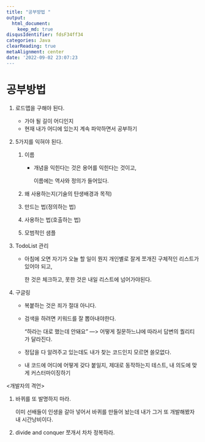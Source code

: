 ```yaml
---
title: "공부방법 "
output:
  html_document:
    keep_md: true
disqusIdentifier: fdsF34ff34
categories: Java
clearReading: true
metaAlignment: center
date: '2022-09-02 23:07:23
---
```


# 공부방법
<!-- excerpt -->

1. 로드맵을 구해야 된다.
    - 가야 될 길이 어디인지
    - 현재 내가 어디에 있는지 계속 파악하면서 공부하기
    
2. 5가지를 익혀야 된다.
    1. 이름
        - 개념을 익힌다는 것은 용어를 익힌다는 것이고,
            
            이름에는 역사와 정의가 들어있다.
            
    2. 왜 사용하는지(기술의 탄생배경과 목적)
    3. 만드는 법(정의하는 법)
    4. 사용하는 법(호출하는 법)
    5. 모범적인 샘플
    
3. TodoList 관리
    - 아침에 오면 자기가 오늘 할 일이 뭔지 개인별로 잘게 쪼개진 구체적인 리스트가 있어야 되고,
        
        한 것은 체크하고, 못한 것은 내일 리스트에 넘어가야된다.
        
4. 구글링
    - 복붙하는 것은 죄가 절대 아니다.
    - 검색을 하려면 키워드를 잘 뽑아내야한다.
        
        “하라는 대로 했는데 안돼요” —> 어떻게 질문하느냐에 따라서 답변의 퀄리티가 달라진다.
        
    - 정답을 다 알려주고 있는데도 내가 찾는 코드인지 모르면 쓸모없다.
    - 내 코드에 어디에 어떻게 갖다 붙일지, 제대로 동작하는지 테스트, 내 의도에 맞게 커스터마이징하기
    

<개발자의 격언>

1. 바퀴를 또 발명하지 마라.
    
    이미 선배들이 인생을 갈아 넣어서 바퀴를 만들어 놨는데 내가 그거 또 개발해봤자 내 시간낭비이다.
    
2. divide and conquer 쪼개서 차차 정복하라.